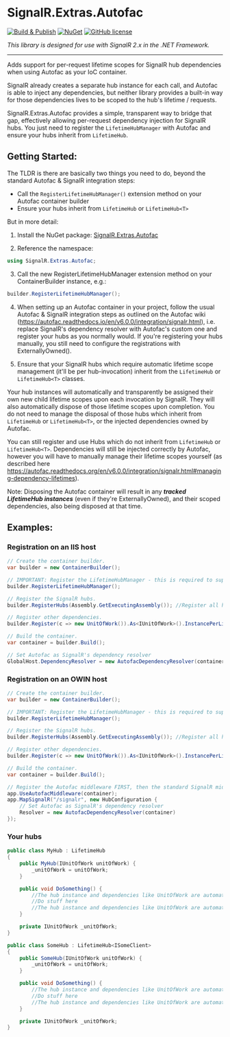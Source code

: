 # SignalR.Extras.Autofac

[![Build & Publish](https://github.com/lethek/SignalR.Extras.Autofac/actions/workflows/dotnet.yml/badge.svg)](https://github.com/lethek/SignalR.Extras.Autofac/actions/workflows/dotnet.yml)
[![NuGet](https://img.shields.io/nuget/v/SignalR.Extras.Autofac.svg)](https://www.nuget.org/packages/SignalR.Extras.Autofac)
[![GitHub license](https://img.shields.io/github/license/lethek/SignalR.Extras.Autofac)](https://github.com/lethek/SignalR.Extras.Autofac/blob/master/LICENSE)

*This library is designed for use with SignalR 2.x in the .NET Framework.*

---

Adds support for per-request lifetime scopes for SignalR hub dependencies when using Autofac as your IoC container.

SignalR already creates a separate hub instance for each call, and Autofac is able to inject any dependencies, but neither library provides a built-in way for those dependencies lives to be scoped to the hub's lifetime / requests.

SignalR.Extras.Autofac provides a simple, transparent way to bridge that gap, effectively allowing per-request dependency injection for SignalR hubs. You just need to register the `LifetimeHubManager` with Autofac and ensure your hubs inherit from `LifetimeHub`.

## Getting Started:

The TLDR is there are basically two things you need to do, beyond the standard Autofac & SignalR integration steps:
  * Call the `RegisterLifetimeHubManager()` extension method on your Autofac container builder
  * Ensure your hubs inherit from `LifetimeHub` or `LifetimeHub<T>`

But in more detail:

1. Install the NuGet package: [SignalR.Extras.Autofac](https://www.nuget.org/packages/SignalR.Extras.Autofac)

2. Reference the namespace:

  ```csharp
  using SignalR.Extras.Autofac;
  ```

3. Call the new RegisterLifetimeHubManager extension method on your ContainerBuilder instance, e.g.:

  ```csharp
  builder.RegisterLifetimeHubManager();
  ```

4. When setting up an Autofac container in your project, follow the usual Autofac & SignalR integration steps as outlined on the Autofac wiki (https://autofac.readthedocs.io/en/v6.0.0/integration/signalr.html), i.e. replace SignalR's dependency resolver with Autofac's custom one and register your hubs as you normally would. If you're registering your hubs manually, you still need to configure the registrations with ExternallyOwned().

5. Ensure that your SignalR hubs which require automatic lifetime scope management (it'll be per hub-invocation) inherit from the `LifetimeHub` or `LifetimeHub<T>` classes.

Your hub instances will automatically and transparently be assigned their own new child lifetime scopes upon each invocation by SignalR. They will also automatically dispose of those lifetime scopes upon completion. You do not need to manage the disposal of those hubs which inherit from `LifetimeHub` or `LifetimeHub<T>`, or the injected dependencies owned by Autofac.

You can still register and use Hubs which do not inherit from `LifetimeHub` or `LifetimeHub<T>`. Dependencies will still be injected correctly by Autofac, however you will have to manually manage their lifetime scopes yourself (as described here https://autofac.readthedocs.org/en/v6.0.0/integration/signalr.html#managing-dependency-lifetimes).

Note: Disposing the Autofac container will result in any ***tracked LifetimeHub instances*** (even if they're ExternallyOwned), and their scoped dependencies, also being disposed at that time.

## Examples:

### Registration on an IIS host

```csharp
// Create the container builder.
var builder = new ContainerBuilder();

// IMPORTANT: Register the LifetimeHubManager - this is required to support per-request hub dependencies
builder.RegisterLifetimeHubManager();

// Register the SignalR hubs.
builder.RegisterHubs(Assembly.GetExecutingAssembly()); //Register all hubs in an assembly

// Register other dependencies.
builder.Register(c => new UnitOfWork()).As<IUnitOfWork>().InstancePerLifetimeScope();

// Build the container.
var container = builder.Build();

// Set Autofac as SignalR's dependency resolver
GlobalHost.DependencyResolver = new AutofacDependencyResolver(container);
```

### Registration on an OWIN host

```csharp
// Create the container builder.
var builder = new ContainerBuilder();

// IMPORTANT: Register the LifetimeHubManager - this is required to support per-request hub dependencies
builder.RegisterLifetimeHubManager();

// Register the SignalR hubs.
builder.RegisterHubs(Assembly.GetExecutingAssembly()); //Register all hubs in an assembly

// Register other dependencies.
builder.Register(c => new UnitOfWork()).As<IUnitOfWork>().InstancePerLifetimeScope();

// Build the container.
var container = builder.Build();

// Register the Autofac middleware FIRST, then the standard SignalR middleware.
app.UseAutofacMiddleware(container);
app.MapSignalR("/signalr", new HubConfiguration {
    // Set Autofac as SignalR's dependency resolver
    Resolver = new AutofacDependencyResolver(container)
});
```

### Your hubs

```csharp
public class MyHub : LifetimeHub
{
    public MyHub(IUnitOfWork unitOfWork) {
        _unitOfWork = unitOfWork;
    }

    public void DoSomething() {
        //The hub instance and dependencies like UnitOfWork are automatically created prior to SignalR invoking this method
        //Do stuff here
        //The hub instance and dependencies like UnitOfWork are automatically destroyed after SignalR has invoked this method
    }

    private IUnitOfWork _unitOfWork;
}

public class SomeHub : LifetimeHub<ISomeClient>
{
    public SomeHub(IUnitOfWork unitOfWork) {
        _unitOfWork = unitOfWork;
    }

    public void DoSomething() {
        //The hub instance and dependencies like UnitOfWork are automatically created prior to SignalR invoking this method
        //Do stuff here
        //The hub instance and dependencies like UnitOfWork are automatically destroyed after SignalR has invoked this method
    }

    private IUnitOfWork _unitOfWork;
}
```
